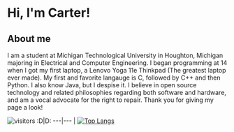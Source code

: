 # Hi, I'm Carter!

## About me

  I am a student at Michigan Technological University in Houghton, Michigan majoring in Electrical and Computer Engineering. I began programming at 14 when I got my first laptop, a Lenovo Yoga 11e Thinkpad (The greatest laptop ever made). My first and favorite langauge is C, followed by C++ and then Python. I also know Java, but I despise it. I believe in open source technology and related philosophies regarding both software and hardware, and am a vocal advocate for the right to repair. Thank you for giving my page a look!

![visitors](https://visitor-badge.glitch.me/badge?page_id=${CarterDugan}.${CarterDugan})
:D|D:
---|---
<img title="" src="https://github-readme-stats.vercel.app/api?username=CarterDugan&show_icons=true&hide_border=true&&count_private=true&include_all_commits=true" alt="" height="">|
[![Top Langs](https://github-readme-stats.vercel.app/api/top-langs/?username=carterdugan)](https://github.com/carterdugan/github-readme-stats)













